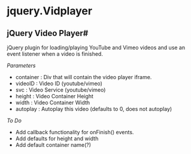 jquery.Vidplayer
================

## jQuery Video Player#


jQuery plugin for loading/playing YouTube and Vimeo videos and use an event listener when a video is finished.


*Parameters*

  + container : Div that will contain the video player iframe.
  + videoID   : Video ID (youtube/vimeo)
  + svc       : Video Service (youtube/vimeo)
  + height    : Video Container Height
  + width     : Video Container Width
  + autoplay  : Autoplay this video (defaults to 0, does not autoplay)
  
*To Do*

  + Add callback functionality for onFinish() events.
  + Add defaults for height and width
  + Add default container name(?)

